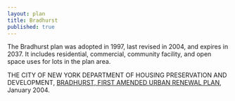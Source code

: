 ```yaml
---
layout: plan
title: Bradhurst
published: true
---
```


The Bradhurst plan was adopted in 1997, last revised in 2004, and expires in 2037. It includes residential, commercial, community facility, and open space uses for lots in the plan area.

THE CITY OF NEW YORK DEPARTMENT OF HOUSING PRESERVATION AND DEVELOPMENT, [BRADHURST, FIRST AMENDED URBAN RENEWAL PLAN]([https://www.nyc.gov/assets/hpd/downloads/pdfs/services/bradhurst-first-amended-urp.pdf]), January 2004.
